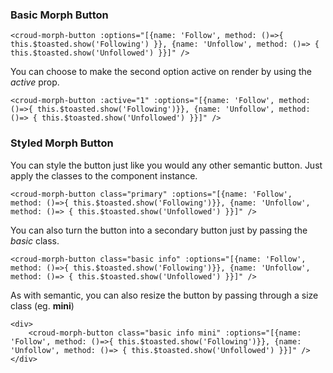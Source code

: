 ### Basic Morph Button 

    <croud-morph-button :options="[{name: 'Follow', method: ()=>{ this.$toasted.show('Following') }}, {name: 'Unfollow', method: ()=> { this.$toasted.show('Unfollowed') }}]" />

You can choose to make the second option active on render by using the *active* prop.

    <croud-morph-button :active="1" :options="[{name: 'Follow', method: ()=>{ this.$toasted.show('Following')}}, {name: 'Unfollow', method: ()=> { this.$toasted.show('Unfollowed') }}]" />

### Styled Morph Button

You can style the button just like you would any other semantic button. Just apply the classes to the component instance.
    
    <croud-morph-button class="primary" :options="[{name: 'Follow', method: ()=>{ this.$toasted.show('Following')}}, {name: 'Unfollow', method: ()=> { this.$toasted.show('Unfollowed') }}]" />

You can also turn the button into a secondary button just by passing the *basic* class.

    <croud-morph-button class="basic info" :options="[{name: 'Follow', method: ()=>{ this.$toasted.show('Following')}}, {name: 'Unfollow', method: ()=> { this.$toasted.show('Unfollowed') }}]" />

As with semantic, you can also resize the button by passing through a size class (eg. **mini**)

    <div>
        <croud-morph-button class="basic info mini" :options="[{name: 'Follow', method: ()=>{ this.$toasted.show('Following')}}, {name: 'Unfollow', method: ()=> { this.$toasted.show('Unfollowed') }}]" />
    </div>